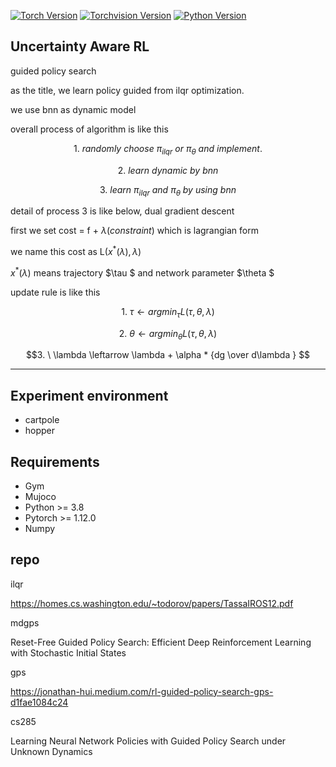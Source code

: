 [![Torch Version](https://img.shields.io/badge/torch>=1.10.0-61DAFB.svg?style=flat-square)](#torch) [![Torchvision Version](https://img.shields.io/badge/torchvision>=0.2.2-yellow.svg?style=flat-square)](#torchvision) [![Python Version](https://img.shields.io/badge/python->=3.6-blue.svg?style=flat-square)](#python) 

## Uncertainty Aware RL

guided policy search 

as the title, we learn policy guided from ilqr optimization.

we use bnn as dynamic model

overall process of algorithm is like this

$$ 1. \ randomly \ choose \ \pi_{ilqr} \ or \ \pi_\theta \ and \ implement. $$

$$ 2. \ learn \ dynamic \ by \ bnn $$

$$ 3. \ learn \ \pi_{ilqr} \ and \ \pi_\theta \ by \ using \ bnn $$

detail of process 3 is like below, dual gradient descent

first we set cost = f + $\lambda (constraint)$ which is lagrangian form

we name this cost as L($x^{*}(\lambda), \lambda$)

$x^{*}(\lambda)$ means trajectory $\tau $ and network parameter $\theta $

update rule is like this

$$1. \ \tau \leftarrow argmin_\tau L(\tau, \theta, \lambda) $$

$$2. \ \theta \leftarrow argmin_\theta L(\tau, \theta, \lambda) $$

$$3. \ \lambda \leftarrow \lambda  + \alpha * {dg \over d\lambda } $$

* * *

## Experiment environment

* cartpole
* hopper


## Requirements

* Gym
* Mujoco
* Python >= 3.8 
* Pytorch >= 1.12.0
* Numpy


## repo

ilqr

https://homes.cs.washington.edu/~todorov/papers/TassaIROS12.pdf

mdgps

Reset-Free Guided Policy Search: Efficient Deep Reinforcement
Learning with Stochastic Initial States

gps

https://jonathan-hui.medium.com/rl-guided-policy-search-gps-d1fae1084c24

cs285

Learning Neural Network Policies with Guided Policy
Search under Unknown Dynamics
